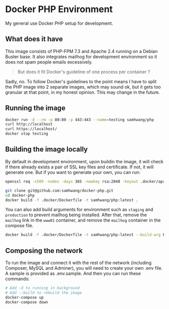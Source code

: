 # Docker PHP Environment

My general use Docker PHP setup for development.

## What does it have

This image consists of PHP-FPM 7.3 and Apache 2.4 running
on a Debian Buster base. It also integrates mailhog for
development environment so it does not spam people emails
excessively.

> But does it fit Docker's guideline of one process per
> container ?

Sadly, no. To follow Docker's guidelines to the point means
I have to split the PHP image into 2 separate images, which
may sound ok, but it gets too granular at that point, in my
honest opinion. This may change in the future.

## Running the image

```bash
docker run -d --rm -p 80:80 -p 443:443 --name=testing samhwang/php
curl http://localhost
curl https://localhost/
docker stop testing
```

## Building the image locally

By default in development environment, upon buildin the image,
it will check if there already exists a pair of SSL key files
and certificate. If not, it will generate one. But if you want
to generate your own, you can run:

```bash
openssl req -x509 -nodes -days 365 -newkey rsa:2048 -keyout .docker/apache/ssl/server.key -out .docker/apache2/ssl/server.crt
```

```bash
git clone git@github.com:samhwang/docker-php.git
cd docker-php
docker build -f .docker/Dockerfile -t samhwang/php:latest .
```

You can also add build arguments for environment such as
`staging` and `production` to prevent mailhog being installed.
After that, remove the `mailhog` link in the `www01` container,
and remove the `mailhog` container in the compose file.

```bash
docker build -f .docker/Dockerfile -t samhwang/php:latest --build-arg ENVIRONMENT=[development,staging,production] .
```

## Composing the network

To run the image and connect it with the rest of the network
(including Composer, MySQL and Adminer), you will need to
create your own .env file. A sample is provided as .env.sample.
And then you can run these commands:

```bash
# Add -d to running in background
# Add --build to rebuild the image
docker-compose up
docker-compose down
```
